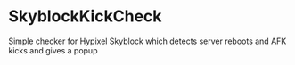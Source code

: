 # SkyblockKickCheck
Simple checker for Hypixel Skyblock which detects server reboots and AFK kicks and gives a popup
